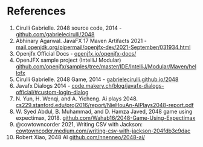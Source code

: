 # References

1. Cirulli Gabrielle. 2048 source code, 2014 -
   [github.com/gabrielecirulli/2048](https://github.com/gabrielecirulli/2048)
2. Abhinary Agarwal. JavaFX 17 Maven Artifacts 2021 -
   [mail.openjdk.org/pipermail/openjfx-dev/2021-September/031934.html](https://mail.openjdk.org/pipermail/openjfx-dev/2021-September/031934.html)
3. Openjfx Official Docs -
   [openjfx.io/openjfx-docs/](https://openjfx.io/openjfx-docs)
4. OpenJFX sample project (IntelliJ Modular)
   [github.com/openjfx/samples/tree/master/IDE/IntelliJ/Modular/Maven/hellofx](https://github.com/openjfx/samples/tree/master/IDE/IntelliJ/Modular/Maven/hellofx)
5. Cirulli Gabrielle. 2048 Game, 2014 -
   [gabrielecirulli.github.io/2048](https://gabrielecirulli.github.io/2048)
6. Javafx Dialogs 2014 -
   [code.makery.ch/blog/javafx-dialogs-official/#custom-login-dialog](https://code.makery.ch/blog/javafx-dialogs-official/#custom-login-dialog)
7. N. Yun, H. Wenqi, and A. Yicheng. Ai plays 2048.
   [cs229.stanford.edu/proj2016/report/NieHouAn-AIPlays2048-report.pdf](http://cs229.stanford.edu/proj2016/report/NieHouAn-AIPlays2048-report.pdf)
8. W. Syed Abdul, B. Muhammad, and D. Hamza Javed, 2048 game using expectimax, 2018.
   [github.com/Wahab16/2048-Game-Using-Expectimax](https://github.com/Wahab16/2048-Game-Using-Expectimax)
9. @cowtowncorder 2021, Writing CSV with Jackson:
   [cowtowncoder.medium.com/writing-csv-with-jackson-204fdb3c9dac](https://cowtowncoder.medium.com/writing-csv-with-jackson-204fdb3c9dac)
10. Robert Xiao, 2048 AI
   [github.com/nnenneo/2048-ai/](https://github.com/nnenneo/2048-ai/)